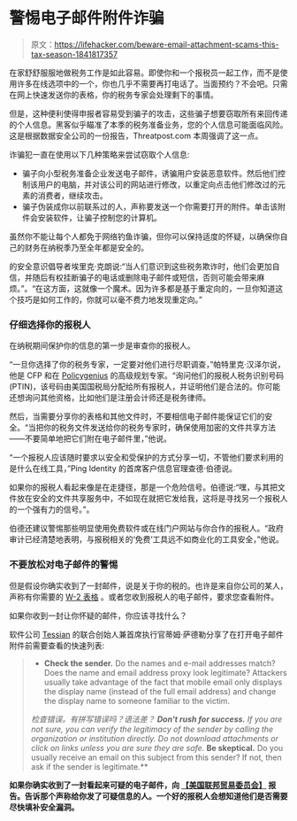 # 警惕电子邮件附件诈骗

> 原文：<https://lifehacker.com/beware-email-attachment-scams-this-tax-season-1841817357>

在家舒舒服服地做税务工作是如此容易。即使你和一个报税员一起工作，而不是使用许多在线选项中的一个，你也几乎不需要再打电话了。当面预约？不会吧。只需在网上快速发送你的表格，你的税务专家会处理剩下的事情。



但是，这种便利使得申报者容易受到骗子的攻击，这些骗子想要窃取所有来回传递的个人信息。黑客似乎瞄准了本季的税务准备业务，您的个人信息可能面临风险。这是根据数据安全公司的一份报告，Threatpost.com 本周强调了这一点。

诈骗犯一直在使用以下几种策略来尝试窃取个人信息:

*   骗子向小型税务准备企业发送电子邮件，诱骗用户安装恶意软件。然后他们控制该用户的电脑，并对该公司的网站进行修改，以重定向点击他们修改过的元素的消费者，继续攻击。
*   骗子伪装成你以前联系过的人，声称要发送一个你需要打开的附件。单击该附件会安装软件，让骗子控制您的计算机。

虽然你不能让每个人都免于网络钓鱼诈骗，但你可以保持适度的怀疑，以确保你自己的财务在纳税季乃至全年都是安全的。

的安全意识倡导者埃里克·克朗说:“当人们意识到这些税务欺诈时，他们会更加自信，并随后有权挂断骗子的电话或删除电子邮件或短信，否则可能会带来麻烦。”。“在这方面，这就像一个魔术。因为许多都是基于重定向的，一旦你知道这个技巧是如何工作的，你就可以毫不费力地发现重定向。”

### 仔细选择你的报税人

在纳税期间保护你的信息的第一步是审查你的报税人。

“一旦你选择了你的税务专家，一定要对他们进行尽职调查，”帕特里克·汉泽尔说，他是 CFP 和在 [Policygenius](https://www.policygenius.com/) 的高级规划专家。“询问他们的报税人税务识别号码(PTIN)，该号码由美国国税局分配给所有报税人，并证明他们是合法的。你可能还想询问其他资格，比如他们是注册会计师还是税务律师。

然后，当需要分享你的表格和其他文件时，不要相信电子邮件能保证它们的安全。“当把你的税务文件发送给你的税务专家时，确保使用加密的文件共享方法——不要简单地把它们附在电子邮件里，”他说。

“一个报税人应该随时要求以安全和受保护的方式分享一切，不管他们要求利用的是什么在线工具，”Ping Identity 的首席客户信息官理查德·伯德说。

如果你的报税人看起来像是在走捷径，那是一个危险信号。伯德说:“嘿，与其把文件放在安全的文件共享服务中，不如现在就把它发给我，这将是寻找另一个报税人的一个强有力的信号。”。

伯德还建议警惕那些明显使用免费软件或在线门户网站与你合作的报税人。“政府审计已经清楚地表明，与报税相关的‘免费’工具远不如商业化的工具安全，”他说。

### 不要放松对电子邮件的警惕

但是假设你确实收到了一封邮件，说是关于你的税的。也许是来自你公司的某人，声称有你需要的 [W-2 表格](https://www.irs.gov/newsroom/employers-should-be-aware-of-w-2-scam-protect-employee-information) 。或者您收到报税人的电子邮件，要求您查看附件。

如果你收到一封让你怀疑的邮件，你应该寻找什么？

软件公司 [Tessian](https://www.tessian.com/) 的联合创始人兼首席执行官蒂姆·萨德勒分享了在打开电子邮件附件前需要查看的快速列表:

> *   **Check the sender.** Do the names and e-mail addresses match? Does the name and email address proxy look legitimate? Attackers usually take advantage of the fact that mobile email only displays the display name (instead of the full email address) and change the display name to someone familiar to the victim.
> 
> **检查错误。有拼写错误吗？语法差？*   **Don't rush for success.** If you are not sure, you can verify the legitimacy of the sender by calling the organization or institution directly. Do not download attachments or click on links unless you are sure they are safe.*   **Be skeptical.** Do you usually receive an email on this subject from this sender? If not, then ask if the sender is legitimate.**

**如果你确实收到了一封看起来可疑的电子邮件，向 [【美国联邦贸易委员会】](https://www.consumer.ftc.gov/articles/how-recognize-and-avoid-phishing-scams#report) 报告。告诉那个声称给你发了可疑信息的人。一个好的报税人会想知道他们是否需要尽快填补安全漏洞。**
